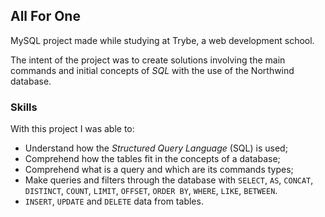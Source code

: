 ## All For One

MySQL project made while studying at Trybe, a web development school.

The intent of the project was to create solutions involving the main commands and initial concepts of _SQL_ with the use of the Northwind database.

### Skills
With this project I was able to:

- Understand how the _Structured Query Language_ (SQL) is used;
- Comprehend how the tables fit in the concepts of a database;
- Comprehend what is a query and which are its commands types;
- Make queries and filters through the database with `SELECT`, `AS`, `CONCAT`, `DISTINCT`, `COUNT`, `LIMIT`, `OFFSET`, `ORDER BY`,
`WHERE`, `LIKE`, `BETWEEN`.
- `INSERT`, `UPDATE` and `DELETE` data from tables.
